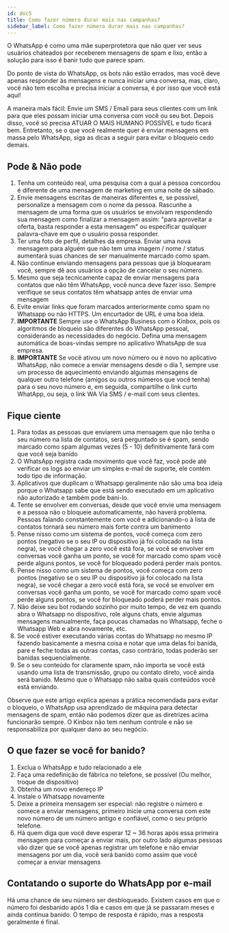 ```yaml
---
id: doc5
title: Como fazer número durar mais nas campanhas?
sidebar_label: Como fazer número durar mais nas campanhas?
---
```


O WhatsApp é como uma mãe superprotetora que não quer ver seus usuários chateados por receberem mensagens de spam e lixo, então a solução para isso é banir tudo que parece spam.

Do ponto de vista do WhatsApp, os bots não estão errados, mas você deve apenas responder às mensagens e nunca iniciar uma conversa, mas, claro, você não tem escolha e precisa iniciar a conversa, é por isso que você está aqui!

A maneira mais fácil: Envie um SMS / Email para seus clientes com um link para que eles possam iniciar uma conversa com você ou seu bot. Depois disso, você só precisa ATUAR O MAIS HUMANO POSSÍVEL e tudo ficará bem. Entretanto, se o que você realmente quer é enviar mensagens em massa
pelo WhatsApp, siga as dicas a seguir para evitar o bloqueio cedo demais.

## Pode & Não pode

1. Tenha um conteúdo real, uma pesquisa com a qual a pessoa concordou é diferente de uma mensagem de marketing em uma noite de sábado.
2. Envie mensagens escritas de maneiras diferentes e, se possível, personalize a mensagem com o nome da pessoa. Rascunhe a mensagem de uma forma que os usuários se envolvam respondendo sua mensagem como finalizar a mensagem assim: "para aproveitar a oferta, basta responder a esta mensagem" ou especificar qualquer palavra-chave em que o usuário possa responder.
3. Ter uma foto de perfil, detalhes da empresa. Enviar uma nova mensagem para alguém que não tem uma imagem / nome / status aumentará suas chances de ser manualmente marcado como spam.
4. Não continue enviando mensagens para pessoas que já bloquearam você, sempre dê aos usuários a opção de cancelar o seu número.
5. Mesmo que seja tecnicamente capaz de enviar mensagens para contatos que não têm WhatsApp, você nunca deve fazer isso. Sempre verifique se seus contatos têm whatsapp antes de enviar uma mensagem
6. Evite enviar links que foram marcados anteriormente como spam no Whatsapp ou não HTTPS. Um encurtador de URL é uma boa ideia.
7. **IMPORTANTE** Sempre use o WhatsApp Business com o Kinbox, pois os algoritmos de bloqueio são diferentes do WhatsApp pessoal, considerando as necessidades do negócio. Defina uma mensagem automática de boas-vindas sempre no aplicativo WhatsApp de sua empresa.
8. **IMPORTANTE** Se você ativou um novo número ou é novo no aplicativo WhatsApp, não comece a enviar mensagens desde o dia 1, sempre use um processo de aquecimento enviando algumas mensagens de qualquer outro telefone (amigos ou outros números que você tenha) para o seu novo número e, em seguida, compartilhe o link curto WhatApp, ou seja, o link WA Via SMS / e-mail com seus clientes.

## Fique ciente

1. Para todas as pessoas que enviarem uma mensagem que não tenha o seu número na lista de contatos, será perguntado se é spam, sendo marcado como spam algumas vezes (5 - 10) definitivamente fará com que você seja banido
2. O WhatsApp registra cada movimento que você faz, você pode até verificar os logs ao enviar um simples e-mail de suporte, ele contém todo tipo de informação.
3. Aplicativos que duplicam o Whatsapp geralmente não são uma boa ideia porque o Whatsapp sabe que está sendo executado em um aplicativo não autorizado e também pode bani-lo.
4. Tente se envolver em conversas, desde que você envie uma mensagem e a pessoa não o bloqueie automaticamente, não haverá problema. Pessoas falando constantemente com você e adicionando-o à lista de contatos tornará seu número mais forte contra um banimento
5. Pense nisso como um sistema de pontos, você começa com zero pontos (negativo se o seu IP ou dispositivo já foi colocado na lista negra), se você chegar a zero você está fora, se você se envolver em conversas você ganha um ponto, se você for marcado como spam você perde alguns pontos, se você for bloqueado poderá perder mais pontos.
6. Pense nisso como um sistema de pontos, você começa com zero pontos (negativo se o seu IP ou dispositivo já foi colocado na lista negra), se você chegar a zero você está fora, se você se envolver em conversas você ganha um ponto, se você for marcado como spam você perde alguns pontos, se você for bloqueado poderá perder mais pontos.
7. Não deixe seu bot rodando sozinho por muito tempo, de vez em quando abra o Whatsapp no dispositivo, role alguns chats, envie algumas mensagens manualmente, faça poucas chamadas no Whatsapp, feche o Whatsapp Web e abra novamente, etc.
8. Se você estiver executando várias contas do Whatsapp no mesmo IP fazendo basicamente a mesma coisa e notar que uma delas foi banida, pare e feche todas as outras contas, caso contrário, todas poderão ser banidas sequencialmente.
9. Se o seu conteúdo for claramente spam, não importa se você está usando uma lista de transmissão, grupo ou contato direto, você ainda será banido. Mesmo que o Whatsapp não saiba quais conteúdos você está enviando.

Observe que este artigo explica apenas a prática recomendada para evitar o bloqueio, o WhatsApp usa aprendizado de máquina para detectar mensagens de spam, então não podemos dizer que as diretrizes acima funcionarão sempre. O Kinbox não tem nenhum controle e não se responsabiliza por qualquer dano ao seu negócio.

## O que fazer se você for banido?

1. Exclua o WhatsApp e tudo relacionado a ele
2. Faça uma redefinição de fábrica no telefone, se possível (Ou melhor, troque de dispositivo)
3. Obtenha um novo endereço IP
4. Instale o Whatsapp novamente
5. Deixe a primeira mensagem ser especial: não registre o número e comece a enviar mensagens, primeiro inicie uma conversa com este novo número de um número antigo e confiável, como o seu próprio telefone.
6. Há quem diga que você deve esperar 12 ~ 36 horas após essa primeira mensagem para começar a enviar mais, por outro lado algumas pessoas vão dizer que se você apenas registrar um telefone e não enviar mensagens por um dia, você será banido como assim que você começar a enviar mensagens

## Contatando o suporte do WhatsApp por e-mail

Há uma chance de seu número ser desbloqueado. Existem casos em que o número foi desbanido após 1 dia e casos em que já se passaram meses e ainda continua banido. O tempo de resposta é rápido, mas a resposta geralmente é final.